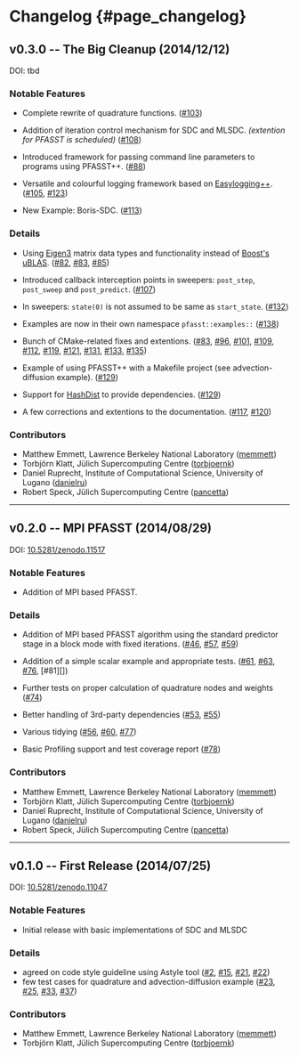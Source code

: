 # Changelog                                                                        {#page_changelog}

## v0.3.0 -- The Big Cleanup (2014/12/12)

DOI: tbd

### Notable Features

* Complete rewrite of quadrature functions.
  ([#103][])

* Addition of iteration control mechanism for SDC and MLSDC. _(extention for PFASST is scheduled)_
  ([#108][])

* Introduced framework for passing command line parameters to programs using PFASST++.
  ([#88][])

* Versatile and colourful logging framework based on [Easylogging++](https://github.com/easylogging/easyloggingpp).
  ([#105][], [#123][])

* New Example: Boris-SDC.
  ([#113][])

### Details

* Using [Eigen3](http://eigen.tuxfamily.org/) matrix data types and functionality instead of
  [Boost's uBLAS](http://www.boost.org/doc/libs/1_57_0/libs/numeric/ublas/doc/index.html).
  ([#82][], [#83][], [#85][])

* Introduced callback interception points in sweepers: `post_step`, `post_sweep` and `post_predict`.
  ([#107][])

* In sweepers: `state(0)` is not assumed to be same as `start_state`.
  ([#132][])

* Examples are now in their own namespace `pfasst::examples::`
  ([#138][])

* Bunch of CMake-related fixes and extentions.
  ([#83][], [#96][], [#101][], [#109][], [#112][], [#119][], [#121][], [#131][], [#133][], [#135][])

* Example of using PFASST++ with a Makefile project (see advection-diffusion example).
  ([#129][])

* Support for [HashDist](https://github.com/hashdist/hashdist) to provide dependencies.
  ([#129][])

* A few corrections and extentions to the documentation.
  ([#117][], [#120][])

[#82]: https://github.com/Parallel-in-Time/PFASST/pull/82
[#83]: https://github.com/Parallel-in-Time/PFASST/pull/83
[#85]: https://github.com/Parallel-in-Time/PFASST/pull/85
[#88]: https://github.com/Parallel-in-Time/PFASST/pull/88
[#96]: https://github.com/Parallel-in-Time/PFASST/pull/96
[#101]: https://github.com/Parallel-in-Time/PFASST/pull/101
[#103]: https://github.com/Parallel-in-Time/PFASST/pull/103
[#105]: https://github.com/Parallel-in-Time/PFASST/pull/105
[#107]: https://github.com/Parallel-in-Time/PFASST/pull/107
[#108]: https://github.com/Parallel-in-Time/PFASST/pull/108
[#109]: https://github.com/Parallel-in-Time/PFASST/pull/109
[#112]: https://github.com/Parallel-in-Time/PFASST/pull/112
[#113]: https://github.com/Parallel-in-Time/PFASST/pull/113
[#117]: https://github.com/Parallel-in-Time/PFASST/pull/117
[#119]: https://github.com/Parallel-in-Time/PFASST/pull/119
[#120]: https://github.com/Parallel-in-Time/PFASST/pull/120
[#121]: https://github.com/Parallel-in-Time/PFASST/pull/121
[#123]: https://github.com/Parallel-in-Time/PFASST/pull/123
[#129]: https://github.com/Parallel-in-Time/PFASST/pull/129
[#131]: https://github.com/Parallel-in-Time/PFASST/pull/131
[#132]: https://github.com/Parallel-in-Time/PFASST/pull/132
[#133]: https://github.com/Parallel-in-Time/PFASST/pull/133
[#135]: https://github.com/Parallel-in-Time/PFASST/pull/135
[#138]: https://github.com/Parallel-in-Time/PFASST/pull/138

### Contributors

* Matthew Emmett, Lawrence Berkeley National Laboratory ([memmett][])
* Torbjörn Klatt, Jülich Supercomputing Centre ([torbjoernk][])
* Daniel Ruprecht, Institute of Computational Science, University of Lugano ([danielru][])
* Robert Speck, Jülich Supercomputing Centre ([pancetta][])

[memmett]: https://github.com/memmett
[torbjoernk]: https://github.com/torbjoernk
[danielru]: https://github.com/danielru
[pancetta]: https://github.com/pancetta

---

## v0.2.0 -- MPI PFASST (2014/08/29)

DOI: [10.5281/zenodo.11517](http://dx.doi.org/10.5281/zenodo.11517)

### Notable Features

* Addition of MPI based PFASST.

### Details

* Addition of MPI based PFASST algorithm using the standard predictor stage in a block mode with 
  fixed iterations.
  ([#46][], [#57][], [#59][])

* Addition of a simple scalar example and appropriate tests.
  ([#61][], [#63][], [#76][], [#81][])

* Further tests on proper calculation of quadrature nodes and weights
  ([#74][])

* Better handling of 3rd-party dependencies
  ([#53][], [#55][])

* Various tidying
  ([#56][], [#60][], [#77][])

* Basic Profiling support and test coverage report
  ([#78][])

[#46]: https://github.com/Parallel-in-Time/PFASST/pull/46
[#57]: https://github.com/Parallel-in-Time/PFASST/pull/56
[#59]: https://github.com/Parallel-in-Time/PFASST/pull/59
[#53]: https://github.com/Parallel-in-Time/PFASST/pull/53
[#55]: https://github.com/Parallel-in-Time/PFASST/pull/55
[#56]: https://github.com/Parallel-in-Time/PFASST/pull/56
[#60]: https://github.com/Parallel-in-Time/PFASST/pull/60
[#61]: https://github.com/Parallel-in-Time/PFASST/pull/61
[#63]: https://github.com/Parallel-in-Time/PFASST/pull/63
[#74]: https://github.com/Parallel-in-Time/PFASST/pull/74
[#76]: https://github.com/Parallel-in-Time/PFASST/pull/76
[#77]: https://github.com/Parallel-in-Time/PFASST/pull/77
[#78]: https://github.com/Parallel-in-Time/PFASST/pull/78
[#78]: https://github.com/Parallel-in-Time/PFASST/pull/81

### Contributors

* Matthew Emmett, Lawrence Berkeley National Laboratory ([memmett][])
* Torbjörn Klatt, Jülich Supercomputing Centre ([torbjoernk][])
* Daniel Ruprecht, Institute of Computational Science, University of Lugano ([danielru][])
* Robert Speck, Jülich Supercomputing Centre ([pancetta][])

[memmett]: https://github.com/memmett
[torbjoernk]: https://github.com/torbjoernk
[danielru]: https://github.com/danielru
[pancetta]: https://github.com/pancetta

---

## v0.1.0 -- First Release (2014/07/25)

DOI: [10.5281/zenodo.11047](http://dx.doi.org/10.5281/zenodo.11047)

### Notable Features

* Initial release with basic implementations of SDC and MLSDC

### Details

* agreed on code style guideline using Astyle tool
  ([#2][], [#15][], [#21][], [#22][])
* few test cases for quadrature and advection-diffusion example
  ([#23][], [#25][], [#33][], [#37][])

[#2]: https://github.com/Parallel-in-Time/PFASST/pull/2
[#15]: https://github.com/Parallel-in-Time/PFASST/pull/15
[#21]: https://github.com/Parallel-in-Time/PFASST/pull/21
[#22]: https://github.com/Parallel-in-Time/PFASST/pull/22
[#23]: https://github.com/Parallel-in-Time/PFASST/pull/23
[#25]: https://github.com/Parallel-in-Time/PFASST/pull/25
[#33]: https://github.com/Parallel-in-Time/PFASST/pull/33
[#37]: https://github.com/Parallel-in-Time/PFASST/pull/37

### Contributors

* Matthew Emmett, Lawrence Berkeley National Laboratory ([memmett][])
* Torbjörn Klatt, Jülich Supercomputing Centre ([torbjoernk][])

[memmett]: https://github.com/memmett
[torbjoernk]: https://github.com/torbjoernk
